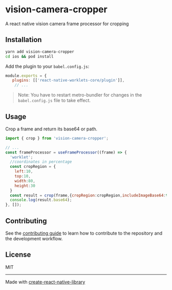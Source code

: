 # vision-camera-cropper

A react native vision camera frame processor for cropping

## Installation

```sh
yarn add vision-camera-cropper
cd ios && pod install
```

Add the plugin to your `babel.config.js`:

```js
module.exports = {
   plugins: [['react-native-worklets-core/plugin']],
    // ...
```

> Note: You have to restart metro-bundler for changes in the `babel.config.js` file to take effect.

## Usage

Crop a frame and return its base64 or path.
   
```js
import { crop } from 'vision-camera-cropper';

// ...
const frameProcessor = useFrameProcessor((frame) => {
  'worklet';
  //coordinates in percentage
  const cropRegion = {
    left:10,
    top:10,
    width:80,
    height:30
  }
  const result = crop(frame,{cropRegion:cropRegion,includeImageBase64:true,saveAsFile:false});
  console.log(result.base64);
}, []);
```

## Contributing

See the [contributing guide](CONTRIBUTING.md) to learn how to contribute to the repository and the development workflow.

## License

MIT

---

Made with [create-react-native-library](https://github.com/callstack/react-native-builder-bob)

